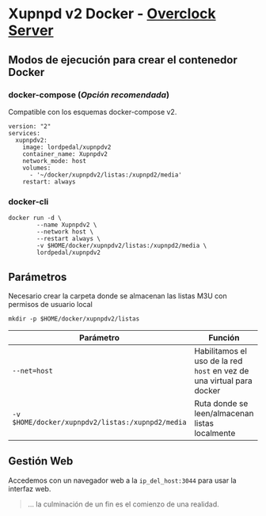 # Xupnpd v2 Docker - [Overclock Server](https://lordpedal.github.io)

## Modos de ejecución para crear el contenedor Docker

### docker-compose (*Opción recomendada*)

Compatible con los esquemas docker-compose v2.

```
version: "2"
services:
  xupnpdv2:
    image: lordpedal/xupnpdv2
    container_name: Xupnpdv2
    network_mode: host
    volumes:
      - '~/docker/xupnpdv2/listas:/xupnpd2/media'
    restart: always
```

### docker-cli

```
docker run -d \
        --name Xupnpdv2 \
        --network host \
        --restart always \
        -v $HOME/docker/xupnpdv2/listas:/xupnpd2/media \
        lordpedal/xupnpdv2
```

## Parámetros

Necesario crear la carpeta donde se almacenan las listas M3U con permisos de usuario local

`mkdir -p $HOME/docker/xupnpdv2/listas`

| Parámetro | Función |
| ------ | ------ |
| `--net=host` | Habilitamos el uso de la red `host` en vez de una virtual para docker |
| `-v $HOME/docker/xupnpdv2/listas:/xupnpd2/media` | Ruta donde se leen/almacenan listas localmente |

## Gestión Web

Accedemos con un navegador web a la `ip_del_host:3044` para usar la interfaz web.

> ... la culminación de un fin es el comienzo de una realidad.
